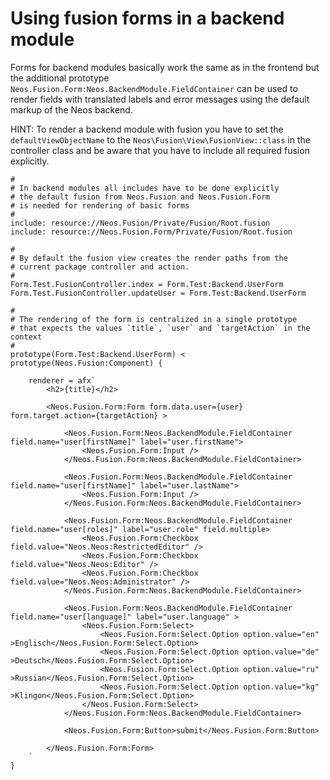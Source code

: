 # Using fusion forms in a backend module

Forms for backend modules basically work the same as in the frontend 
but the additional prototype `Neos.Fusion.Form:Neos.BackendModule.FieldContainer` 
can be used to render fields with translated labels and error messages
using the default markup of the Neos backend.

HINT: To render a backend module with fusion you have to set the 
`defaultViewObjectName` to the `Neos\Fusion\View\FusionView::class` in the
controller class and be aware that you have to include all required fusion
explicitly.

```
#
# In backend modules all includes have to be done explicitly
# the default fusion from Neos.Fusion and Neos.Fusion.Form 
# is needed for rendering of basic forms
#
include: resource://Neos.Fusion/Private/Fusion/Root.fusion
include: resource://Neos.Fusion.Form/Private/Fusion/Root.fusion

#
# By default the fusion view creates the render paths from the
# current package controller and action. 
#
Form.Test.FusionController.index = Form.Test:Backend.UserForm
Form.Test.FusionController.updateUser = Form.Test:Backend.UserForm

#
# The rendering of the form is centralized in a single prototype 
# that expects the values `title`, `user` and `targetAction` in the context
#
prototype(Form.Test:Backend.UserForm) < prototype(Neos.Fusion:Component) {

    renderer = afx`
        <h2>{title}</h2>

        <Neos.Fusion.Form:Form form.data.user={user} form.target.action={targetAction} >

            <Neos.Fusion.Form:Neos.BackendModule.FieldContainer field.name="user[firstName]" label="user.firstName">
                <Neos.Fusion.Form:Input />
            </Neos.Fusion.Form:Neos.BackendModule.FieldContainer>

            <Neos.Fusion.Form:Neos.BackendModule.FieldContainer field.name="user[firstName]" label="user.lastName">
                <Neos.Fusion.Form:Input />
            </Neos.Fusion.Form:Neos.BackendModule.FieldContainer>

            <Neos.Fusion.Form:Neos.BackendModule.FieldContainer field.name="user[roles]" label="user.role" field.multiple>
                <Neos.Fusion.Form:Checkbox field.value="Neos.Neos:RestrictedEditor" />
                <Neos.Fusion.Form:Checkbox field.value="Neos.Neos:Editor" />
                <Neos.Fusion.Form:Checkbox field.value="Neos.Neos:Administrator" />
            </Neos.Fusion.Form:Neos.BackendModule.FieldContainer>

            <Neos.Fusion.Form:Neos.BackendModule.FieldContainer field.name="user[language]" label="user.language" >
                <Neos.Fusion.Form:Select>
                    <Neos.Fusion.Form:Select.Option option.value="en" >Englisch</Neos.Fusion.Form:Select.Option>
                    <Neos.Fusion.Form:Select.Option option.value="de" >Deutsch</Neos.Fusion.Form:Select.Option>
                    <Neos.Fusion.Form:Select.Option option.value="ru" >Russian</Neos.Fusion.Form:Select.Option>
                    <Neos.Fusion.Form:Select.Option option.value="kg" >Klingon</Neos.Fusion.Form:Select.Option>
                </Neos.Fusion.Form:Select>
            </Neos.Fusion.Form:Neos.BackendModule.FieldContainer>

            <Neos.Fusion.Form:Button>submit</Neos.Fusion.Form:Button>

        </Neos.Fusion.Form:Form>
    `
}
```
